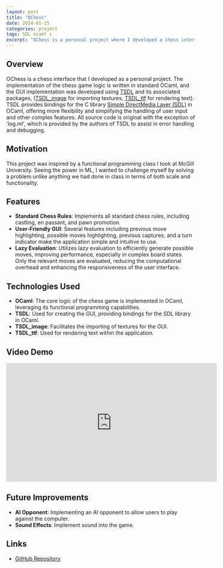 ```yaml
---
layout: post
title: "OChess"
date: 2024-01-15
categories: project
tags: SDL ocaml c
excerpt: "OChess is a personal project where I developed a chess interface using OCaml. It features standard chess rules, a user-friendly GUI, and robust error handling. Inspired by a functional programming class, this project showcases my skills in OCaml and full-stack application development."
---
```


## Overview
OChess is a chess interface that I developed as a personal project. The implementation of the chess game logic is written in standard OCaml, and the GUI implementation was developed using [TSDL](https://github.com/dbuenzli/tsdl) and its associated packages, ([TSDL_image](https://github.com/tokenrove/tsdl-image) for importing textures, [TSDL_ttf](https://github.com/tokenrove/tsdl-ttf) for rendering text). TSDL provides bindings for the C library  [Simple DirectMedia Layer (SDL)](https://github.com/libsdl-org/SDL) in OCaml, offering more flexibility and simplifying the handling of user input and other complex features. All source code is original with the exception of 'log.ml', which is provided by the authors of TSDL to assist in error handling and debugging.

## Motivation
This project was inspired by a functional programming class I took at McGill University. Seeing the power in ML, I wanted to challenge myself by solving a problem unlike anything we had done in class in terms of both scale and functionality.

## Features
- **Standard Chess Rules**: Implements all standard chess rules, including castling, en passant, and pawn promotion.
- **User-Friendly GUI**: Several features including previous move highlighting, possible moves highlighting, previous captures, and a turn indicator make the application simple and intuitive to use.
- **Lazy Evaluation**: Utilizes lazy evaluation to efficiently generate possible moves, improving performance, especially in complex board states. Only the relevant moves are evaluated, reducing the computational overhead and enhancing the responsiveness of the user interface.

## Technologies Used
- **OCaml**: The core logic of the chess game is implemented in OCaml, leveraging its functional programming capabilities.
- **TSDL**: Used for creating the GUI, providing bindings for the SDL library in OCaml.
- **TSDL_image**: Facilitates the importing of textures for the GUI.
- **TSDL_ttf**: Used for rendering text within the application.

## Video Demo
<iframe width="560" height="315" src="https://www.youtube.com/embed/2xmiSDq6Tb8" frameborder="0" allow="accelerometer; autoplay; encrypted-media; gyroscope; picture-in-picture" allowfullscreen></iframe>

## Future Improvements

- **AI Opponent**: Implementing an AI opponent to allow users to play against the computer.
- **Sound Effects**: Implement sound into the game.


## Links
- [GitHub Repository](https://github.com/ntonnes/ochess)